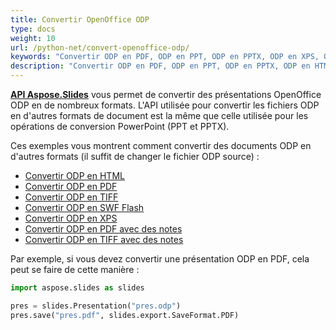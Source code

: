```yaml
---
title: Convertir OpenOffice ODP
type: docs
weight: 10
url: /python-net/convert-openoffice-odp/
keywords: "Convertir ODP en PDF, ODP en PPT, ODP en PPTX, ODP en XPS, ODP en HTML, ODP en TIFF"
description: "Convertir ODP en PDF, ODP en PPT, ODP en PPTX, ODP en HTML et d'autres formats avec Aspose.Slides."
---
```


[**API Aspose.Slides**](https://products.aspose.com/slides/python-net/) vous permet de convertir des présentations OpenOffice ODP en de nombreux formats. L'API utilisée pour convertir les fichiers ODP en d'autres formats de document est la même que celle utilisée pour les opérations de conversion PowerPoint (PPT et PPTX).

Ces exemples vous montrent comment convertir des documents ODP en d'autres formats (il suffit de changer le fichier ODP source) :

- [Convertir ODP en HTML](/slides/python-net/convert-powerpoint-ppt-and-pptx-to-html/)
- [Convertir ODP en PDF](/slides/python-net/convert-powerpoint-ppt-and-pptx-to-pdf/)
- [Convertir ODP en TIFF](/slides/python-net/convert-powerpoint-to-tiff/)
- [Convertir ODP en SWF Flash](/slides/python-net/convert-powerpoint-ppt-and-pptx-to-swf-flash/)
- [Convertir ODP en XPS](/slides/python-net/convert-powerpoint-ppt-and-pptx-to-microsoft-xps-document/)
- [Convertir ODP en PDF avec des notes](/slides/python-net/convert-powerpoint-ppt-and-pptx-to-pdf-with-notes/)
- [Convertir ODP en TIFF avec des notes](/slides/python-net/convert-powerpoint-ppt-and-pptx-to-tiff-with-notes/)

Par exemple, si vous devez convertir une présentation ODP en PDF, cela peut se faire de cette manière :

```py
import aspose.slides as slides

pres = slides.Presentation("pres.odp")
pres.save("pres.pdf", slides.export.SaveFormat.PDF)
```